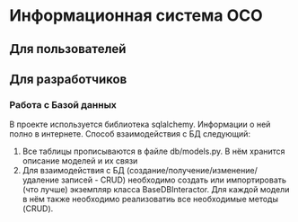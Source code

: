 # Информационная система ОСО

## Для пользователей

## Для разработчиков
### Работа с Базой данных
В проекте используется библиотека sqlalchemy. Информации о ней полно в интернете. 
Способ взаимодействия с БД следующий:
1. Все таблицы прописываются в файле db/models.py. В нём хранится описание моделей и их связи
2. Для взаимодействия с БД (создание/получение/изменение/удаление записей - CRUD) необходимо создать или импортировать (что лучше) экземпляр класса BaseDBInteractor. Для каждой модели в нём также необходимо реализоватиь все необходимые методы (CRUD).